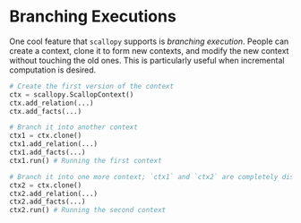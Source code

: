# Branching Executions

One cool feature that `scallopy` supports is *branching execution*.
People can create a context, clone it to form new contexts, and modify the new context without touching the old ones.
This is particularly useful when incremental computation is desired.

``` py
# Create the first version of the context
ctx = scallopy.ScallopContext()
ctx.add_relation(...)
ctx.add_facts(...)

# Branch it into another context
ctx1 = ctx.clone()
ctx1.add_relation(...)
ctx1.add_facts(...)
ctx1.run() # Running the first context

# Branch it into one more context; `ctx1` and `ctx2` are completely disjoint
ctx2 = ctx.clone()
ctx2.add_relation(...)
ctx2.add_facts(...)
ctx2.run() # Running the second context
```
